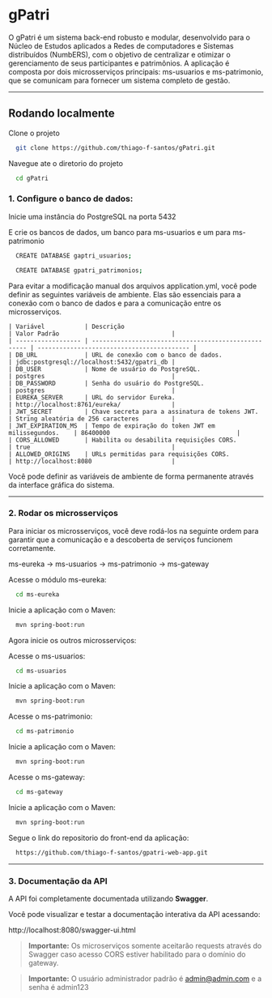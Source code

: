 
# gPatri

O gPatri é um sistema back-end robusto e modular, desenvolvido para o Núcleo de Estudos aplicados a Redes de computadores e Sistemas distribuídos (NumbERS), com o objetivo de centralizar e otimizar o gerenciamento de seus participantes e patrimônios. A aplicação é composta por dois microsserviços principais: ms-usuarios e ms-patrimonio, que se comunicam para fornecer um sistema completo de gestão.

---

## Rodando localmente

Clone o projeto

```bash
  git clone https://github.com/thiago-f-santos/gPatri.git
```
Navegue ate o diretorio do projeto

```bash
  cd gPatri
```

### 1. Configure o banco de dados: 

Inicie uma instância do PostgreSQL na porta 5432

E crie os bancos de dados, um banco para ms-usuarios e um para ms-patrimonio

```bash
  CREATE DATABASE gaptri_usuarios;
```

```bash
  CREATE DATABASE gpatri_patrimonios;
```
Para evitar a modificação manual dos arquivos application.yml, você pode definir as seguintes variáveis de ambiente. Elas são essenciais para a conexão com o banco de dados e para a comunicação entre os microsserviços.

    | Variável           | Descrição                                            | Valor Padrão                               |
    | ------------------ | ---------------------------------------------------- | ------------------------------------------ |
    | DB_URL             | URL de conexão com o banco de dados.                 | jdbc:postgresql://localhost:5432/gpatri_db |
    | DB_USER            | Nome de usuário do PostgreSQL.                       | postgres                                   |
    | DB_PASSWORD        | Senha do usuário do PostgreSQL.                      | postgres                                   |
    | EUREKA_SERVER      | URL do servidor Eureka.                              | http://localhost:8761/eureka/              |
    | JWT_SECRET         | Chave secreta para a assinatura de tokens JWT.       | String aleatória de 256 caracteres         |
    | JWT_EXPIRATION_MS  | Tempo de expiração do token JWT em milissegundos.    | 86400000                                   |
    | CORS_ALLOWED       | Habilita ou desabilita requisições CORS.             | true                                       |
    | ALLOWED_ORIGINS    | URLs permitidas para requisições CORS.               | http://localhost:8080                      |

Você pode definir as variáveis de ambiente de forma permanente através da interface gráfica do sistema.

---

### 2. Rodar os microsserviços

Para iniciar os microsserviços, você deve rodá-los na seguinte ordem para garantir que a comunicação e a descoberta de serviços funcionem corretamente.

ms-eureka -> ms-usuarios -> ms-patrimonio -> ms-gateway

Acesse o módulo ms-eureka: 
```bash
  cd ms-eureka
```
Inicie a aplicação com o Maven:

```bash
  mvn spring-boot:run
```
Agora inicie os outros microsserviços:

Acesse o ms-usuarios: 
```bash
  cd ms-usuarios
```
Inicie a aplicação com o Maven:

```bash
  mvn spring-boot:run
```

Acesse o ms-patrimonio: 
```bash
  cd ms-patrimonio
```
Inicie a aplicação com o Maven:

```bash
  mvn spring-boot:run
```

Acesse o ms-gateway: 
```bash
  cd ms-gateway
```
Inicie a aplicação com o Maven:

```bash
  mvn spring-boot:run
```
Segue o link do repositorio do front-end da aplicação:
```bash
  https://github.com/thiago-f-santos/gpatri-web-app.git
```

---

### 3. Documentação da API

A API foi completamente documentada utilizando **Swagger**.

Você pode visualizar e testar a documentação interativa da API acessando:

http://localhost:8080/swagger-ui.html

> **Importante:** Os microserviços somente aceitarão requests através do Swagger caso acesso CORS estiver habilitado para o domínio do gateway.

> **Importante:** O usuário administrador padrão é admin@admin.com e a senha é admin123
